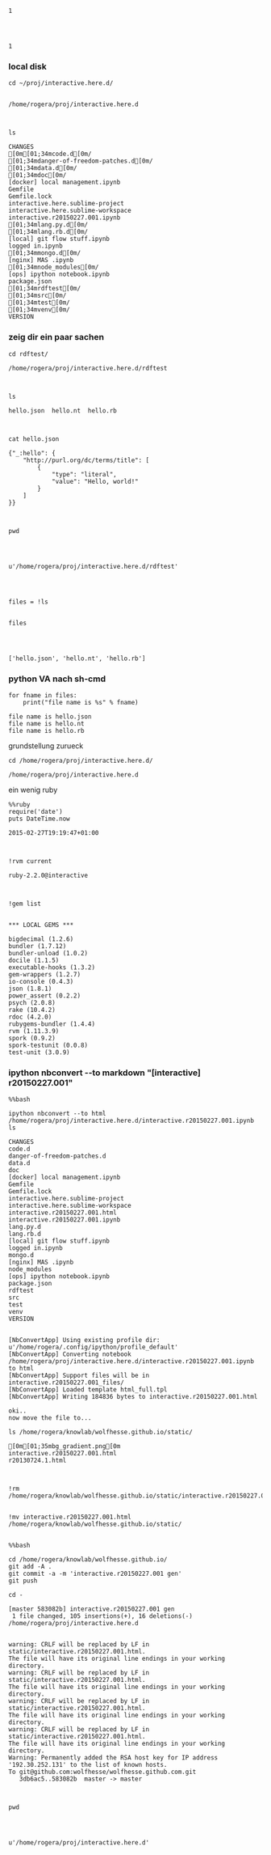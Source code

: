 

    1




    1



### local disk 


    cd ~/proj/interactive.here.d/


    /home/rogera/proj/interactive.here.d



    ls

    CHANGES
    [0m[01;34mcode.d[0m/
    [01;34mdanger-of-freedom-patches.d[0m/
    [01;34mdata.d[0m/
    [01;34mdoc[0m/
    [docker] local management.ipynb
    Gemfile
    Gemfile.lock
    interactive.here.sublime-project
    interactive.here.sublime-workspace
    interactive.r20150227.001.ipynb
    [01;34mlang.py.d[0m/
    [01;34mlang.rb.d[0m/
    [local] git flow stuff.ipynb
    logged in.ipynb
    [01;34mmongo.d[0m/
    [nginx] MAS .ipynb
    [01;34mnode_modules[0m/
    [ops] ipython notebook.ipynb
    package.json
    [01;34mrdftest[0m/
    [01;34msrc[0m/
    [01;34mtest[0m/
    [01;34mvenv[0m/
    VERSION


### zeig dir ein paar sachen


    cd rdftest/

    /home/rogera/proj/interactive.here.d/rdftest



    ls

    hello.json  hello.nt  hello.rb



    cat hello.json

    {"_:hello": {
        "http://purl.org/dc/terms/title": [
            {
                "type": "literal",
                "value": "Hello, world!"
            }
        ]
    }}



    pwd




    u'/home/rogera/proj/interactive.here.d/rdftest'




    files = !ls


    files




    ['hello.json', 'hello.nt', 'hello.rb']



### python VA nach sh-cmd


    for fname in files:
        print("file name is %s" % fname)

    file name is hello.json
    file name is hello.nt
    file name is hello.rb


grundstellung zurueck


    cd /home/rogera/proj/interactive.here.d/

    /home/rogera/proj/interactive.here.d


ein wenig ruby


    %%ruby
    require('date')
    puts DateTime.now

    2015-02-27T19:19:47+01:00



    !rvm current

    ruby-2.2.0@interactive



    !gem list

    
    *** LOCAL GEMS ***
    
    bigdecimal (1.2.6)
    bundler (1.7.12)
    bundler-unload (1.0.2)
    docile (1.1.5)
    executable-hooks (1.3.2)
    gem-wrappers (1.2.7)
    io-console (0.4.3)
    json (1.8.1)
    power_assert (0.2.2)
    psych (2.0.8)
    rake (10.4.2)
    rdoc (4.2.0)
    rubygems-bundler (1.4.4)
    rvm (1.11.3.9)
    spork (0.9.2)
    spork-testunit (0.0.8)
    test-unit (3.0.9)


### ipython nbconvert --to markdown "[interactive] r20150227.001"


    %%bash
    
    ipython nbconvert --to html /home/rogera/proj/interactive.here.d/interactive.r20150227.001.ipynb
    ls

    CHANGES
    code.d
    danger-of-freedom-patches.d
    data.d
    doc
    [docker] local management.ipynb
    Gemfile
    Gemfile.lock
    interactive.here.sublime-project
    interactive.here.sublime-workspace
    interactive.r20150227.001.html
    interactive.r20150227.001.ipynb
    lang.py.d
    lang.rb.d
    [local] git flow stuff.ipynb
    logged in.ipynb
    mongo.d
    [nginx] MAS .ipynb
    node_modules
    [ops] ipython notebook.ipynb
    package.json
    rdftest
    src
    test
    venv
    VERSION


    [NbConvertApp] Using existing profile dir: u'/home/rogera/.config/ipython/profile_default'
    [NbConvertApp] Converting notebook /home/rogera/proj/interactive.here.d/interactive.r20150227.001.ipynb to html
    [NbConvertApp] Support files will be in interactive.r20150227.001_files/
    [NbConvertApp] Loaded template html_full.tpl
    [NbConvertApp] Writing 184836 bytes to interactive.r20150227.001.html


```
oki..
now move the file to...

```


    ls /home/rogera/knowlab/wolfhesse.github.io/static/

    [0m[01;35mbg_gradient.png[0m
    interactive.r20150227.001.html
    r20130724.1.html



    !rm /home/rogera/knowlab/wolfhesse.github.io/static/interactive.r20150227.001.html


    !mv interactive.r20150227.001.html /home/rogera/knowlab/wolfhesse.github.io/static/


    %%bash
    
    cd /home/rogera/knowlab/wolfhesse.github.io/
    git add -A .
    git commit -a -m 'interactive.r20150227.001 gen'
    git push
    
    cd -

    [master 583082b] interactive.r20150227.001 gen
     1 file changed, 105 insertions(+), 16 deletions(-)
    /home/rogera/proj/interactive.here.d


    warning: CRLF will be replaced by LF in static/interactive.r20150227.001.html.
    The file will have its original line endings in your working directory.
    warning: CRLF will be replaced by LF in static/interactive.r20150227.001.html.
    The file will have its original line endings in your working directory.
    warning: CRLF will be replaced by LF in static/interactive.r20150227.001.html.
    The file will have its original line endings in your working directory.
    warning: CRLF will be replaced by LF in static/interactive.r20150227.001.html.
    The file will have its original line endings in your working directory.
    Warning: Permanently added the RSA host key for IP address '192.30.252.131' to the list of known hosts.
    To git@github.com:wolfhesse/wolfhesse.github.com.git
       3db6ac5..583082b  master -> master



    pwd




    u'/home/rogera/proj/interactive.here.d'




    
